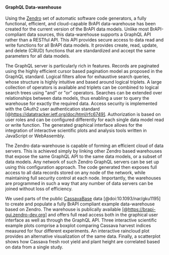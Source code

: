 #### GraphQL Data-warehouse

<!-- Asis Hallab -->
Using the [Zendro](https://zendro-dev.github.io) set of automatic software code generators, a fully functional, efficient, and cloud-capable BrAPI data-warehouse has been created for the current version of the BrAPI data models. Unlike most BrAPI-compliant data sources, this data-warehouse supports a GraphQL API rather than a RESTful API. This API provides secure access to data read and write functions for all BrAPI data models. It provides create, read, update, and delete (CRUD) functions that are standardized and accept the same parameters for all data models.

The GraphQL server is particularly rich in features. Records are paginated using the highly efficient cursor based pagination model as proposed in the GraphQL standard. Logical filters allow for exhaustive search queries, whose structure is highly intuitive and based around logical triplets. A large collection of operators is available and triplets can be combined to logical search trees using "and" or "or" operators. Searches can be extended over relationships between data models, thus enabling a user to query the warehouse for exactly the required data. Access security is implemented with the OAuth2 user authentication standard [@https://datatracker.ietf.org/doc/html/rfc6749]. Authorization is based on user roles and can be configured differently for each single data model read or write function. The generated graphical interface allows for the integration of interactive scientific plots and analysis tools written in JavaScript or WebAssembly.

The Zendro data-warehouse is capable of forming an efficient cloud of data servers. This is achieved simply by linking other Zendro based warehouses that expose the same GraphQL API to the same data models, or a subset of data models. Any network of such Zendro GraphQL servers can be set up using this configuration approach. The code generated then exposes full access to all data records stored on any node of the network, while maintaining full security control at each node. Importantly, the warehouses are programmed in such a way that any number of data servers can be joined without loss of efficiency.

<!-- Asis Hallab: To Do: (i) provide the link to an example running data warehouse, and (ii) include and describe example scientific plots. -->

We used parts of the public [CassavaBase](https://www.cassavabase.org/) data [@doi:10.1093/nar/gku1195] to create and populate a fully BrAPI compliant example data-warehouse based on Zendro. The warehouse is publically available [@https://brapi-gui.zendro-dev.org] and offers full read access both in the graphical user interface as well as through the GraphQL API. Three interactive scientific example plots comprise a boxplot comparing Cassava harvest indices measured for four different experiments. An interactive raincloud plot provides an alternative visualization of the same data. Finally, a scatterplot shows how Cassava fresh root yield and plant height are correlated based on data from a single study.
